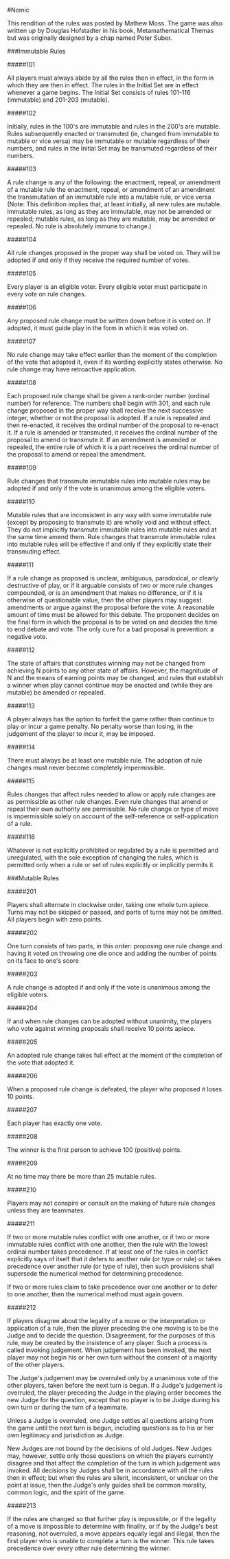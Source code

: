 #Nomic

This rendition of the rules was posted by Mathew Moss.
The game was also written up by Douglas Hofstadter in his book, Metamathematical Themas but was originally designed by a chap named Peter Suber.

###Immutable Rules

#####101

All players must always abide by all the rules then in effect, in the form in which they are then in effect. The rules in the Initial Set are in effect whenever a game begins. The Initial Set consists of rules 101-116 (immutable) and 201-203 (mutable).

#####102

Initially, rules in the 100's are immutable and rules in the 200's are mutable. Rules subsequently enacted or transmuted (ie, changed from immutable to mutable or vice versa) may be immutable or mutable regardless of their numbers, and rules in the Initial Set may be transmuted regardless of their numbers.

#####103

A rule change is any of the following:
the enactment, repeal, or amendment of a mutable rule
the enactment, repeal, or amendment of an amendment
the transmutation of an immutable rule into a mutable rule, or vice versa
(Note: This definition implies that, at least initially, all new rules are mutable. Immutable rules, as long as they are immutable, may not be amended or repealed; mutable rules, as long as they are mutable, may be amended or repealed. No rule is absolutely immune to change.)

#####104

All rule changes proposed in the proper way shall be voted on. They will be adopted if and only if they receive the required number of votes.

#####105

Every player is an eligible voter. Every eligible voter must participate in every vote on rule changes.

#####106

Any proposed rule change must be written down before it is voted on. If adopted, it must guide play in the form in which it was voted on.

#####107

No rule change may take effect earlier than the moment of the completion of the vote that adopted it, even if its wording explicitly states otherwise. No rule change may have retroactive application.

#####108

Each proposed rule change shall be given a rank-order number (ordinal number) for reference. The numbers shall begin with 301, and each rule change proposed in the proper way shall receive the next successive integer, whether or not the proposal is adopted.
If a rule is repealed and then re-enacted, it receives the ordinal number of the proposal to re-enact it. If a rule is amended or transmuted, it receives the ordinal number of the proposal to amend or transmute it. If an amendment is amended or repealed, the entire rule of which it is a part receives the ordinal number of the proposal to amend or repeal the amendment.

#####109

Rule changes that transmute immutable rules into mutable rules may be adopted if and only if the vote is unanimous among the eligible voters.

#####110

Mutable rules that are inconsistent in any way with some immutable rule (except by proposing to transmute it) are wholly void and without effect. They do not implicitly transmute immutable rules into mutable rules and at the same time amend them. Rule changes that transmute immutable rules into mutable rules will be effective if and only if they explicitly state their transmuting effect.

#####111

If a rule change as proposed is unclear, ambiguous, paradoxical, or clearly destructive of play, or if it arguable consists of two or more rule changes compounded, or is an amendment that makes no difference, or if it is otherwise of questionable value, then the other players may suggest amendments or argue against the proposal before the vote. A reasonable amount of time must be allowed for this debate. The proponent decides on the final form in which the proposal is to be voted on and decides the time to end debate and vote. The only cure for a bad proposal is prevention: a negative vote.

#####112

The state of affairs that constitutes winning may not be changed from achieving N points to any other state of affairs. However, the magnitude of N and the means of earning points may be changed, and rules that establish a winner when play cannot continue may be enacted and (while they are mutable) be amended or repealed.

#####113

A player always has the option to forfeit the game rather than continue to play or incur a game penalty. No penalty worse than losing, in the judgement of the player to incur it, may be imposed.

#####114

There must always be at least one mutable rule. The adoption of rule changes must never become completely impermissible.

#####115

Rules changes that affect rules needed to allow or apply rule changes are as permissible as other rule changes. Even rule changes that amend or repeal their own authority are permissible. No rule change or type of move is impermissible solely on account of the self-reference or self-application of a rule.

#####116

Whatever is not explicitly prohibited or regulated by a rule is permitted and unregulated, with the sole exception of changing the rules, which is permitted only when a rule or set of rules explicitly or implicitly permits it.

###Mutable Rules

#####201

Players shall alternate in clockwise order, taking one whole turn apiece. Turns may not be skipped or passed, and parts of turns may not be omitted. All players begin with zero points.

#####202

One turn consists of two parts, in this order:
proposing one rule change and having it voted on
throwing one die once and adding the number of points on its face to one's score

#####203

A rule change is adopted if and only if the vote is unanimous among the eligible voters.

#####204

If and when rule changes can be adopted without unanimity, the players who vote against winning proposals shall receive 10 points apiece.

#####205

An adopted rule change takes full effect at the moment of the completion of the vote that adopted it.

#####206

When a proposed rule change is defeated, the player who proposed it loses 10 points.

#####207

Each player has exactly one vote.

#####208

The winner is the first person to achieve 100 (positive) points.

#####209

At no time may there be more than 25 mutable rules.

#####210

Players may not conspire or consult on the making of future rule changes unless they are teammates.

#####211

If two or more mutable rules conflict with one another, or if two or more immutable rules conflict with one another, then the rule with the lowest ordinal number takes precedence.
If at least one of the rules in conflict explicitly says of itself that it defers to another rule (or type or rule) or takes precedence over another rule (or type of rule), then such provisions shall supersede the numerical method for determining precedence.

If two or more rules claim to take precedence over one another or to defer to one another, then the numerical method must again govern.

#####212

If players disagree about the legality of a move or the interpretation or application of a rule, then the player preceding the one moving is to be the Judge and to decide the question. Disagreement, for the purposes of this rule, may be created by the insistence of any player. Such a process is called invoking judgement.
When judgement has been invoked, the next player may not begin his or her own turn without the consent of a majority of the other players.

The Judge's judgement may be overruled only by a unanimous vote of the other players, taken before the next turn is begun. If a Judge's judgement is overruled, the player preceding the Judge in the playing order becomes the new Judge for the question, except that no player is to be Judge during his own turn or during the turn of a teammate.

Unless a Judge is overruled, one Judge settles all questions arising from the game until the next turn is begun, including questions as to his or her own legitimacy and jurisdiction as Judge.

New Judges are not bound by the decisions of old Judges. New Judges may, however, settle only those questions on which the players currently disagree and that affect the completion of the turn in which judgement was invoked. All decisions by Judges shall be in accordance with all the rules then in effect; but when the rules are silent, inconsistent, or unclear on the point at issue, then the Judge's only guides shall be common morality, common logic, and the spirit of the game.

#####213

If the rules are changed so that further play is impossible, or if the legality of a move is impossible to determine with finality, or if by the Judge's best reasoning, not overruled, a move appears equally legal and illegal, then the first player who is unable to complete a turn is the winner.
This rule takes precedence over every other rule determining the winner.

